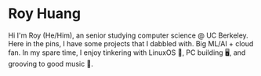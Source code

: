 # Roy Huang

Hi I'm Roy (He/Him), an senior studying computer science @ UC Berkeley. Here in the pins, I have some projects that I dabbled with. Big ML/AI + cloud fan. In my spare time, I enjoy tinkering with LinuxOS 🐧, PC building 🖥, and grooving to good music 🎵.

<!--
**royh02/royh02** is a ✨ _special_ ✨ repository because its `README.md` (this file) appears on your GitHub profile.

Here are some ideas to get you started:

- 🔭 I’m currently working on ...
- 🌱 I’m currently learning ...
- 👯 I’m looking to collaborate on ...
- 🤔 I’m looking for help with ...
- 💬 Ask me about ...
- 📫 How to reach me: ...
- 😄 Pronouns: ...
- ⚡ Fun fact: ...
-->
